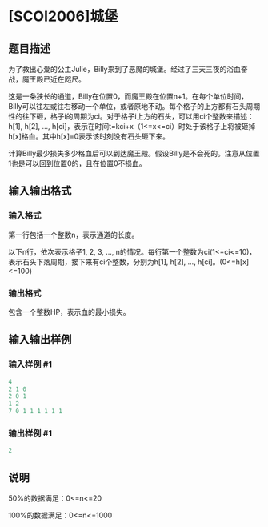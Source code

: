 # [SCOI2006]城堡

## 题目描述

为了救出心爱的公主Julie，Billy来到了恶魔的城堡。经过了三天三夜的浴血奋战，魔王殿已近在咫尺。

这是一条狭长的通道，Billy在位置0，而魔王殿在位置n+1。在每个单位时间，Billy可以往左或往右移动一个单位，或者原地不动。每个格子的上方都有石头周期性的往下砸，格子i的周期为ci。对于格子i上方的石头，可以用ci个整数来描述：h[1], h[2], …, h[ci]，表示在时间t=kci+x（1<=x<=ci）时处于该格子上将被砸掉h[x]格血。其中h[x]=0表示该时刻没有石头砸下来。

计算Billy最少损失多少格血后可以到达魔王殿。假设Billy是不会死的。注意从位置1也是可以回到位置0的，且在位置0不损血。

## 输入输出格式

### 输入格式

第一行包括一个整数n，表示通道的长度。

以下n行，依次表示格子1, 2, 3, …, n的情况。每行第一个整数为ci(1<=ci<=10)，表示石头下落周期，接下来有ci个整数，分别为h[1], h[2], ..., h[ci]。(0<=h[x]<=100)

### 输出格式

包含一个整数HP，表示血的最小损失。

## 输入输出样例

### 输入样例 #1

```cpp
4
2 1 0
2 0 1
1 2
7 0 1 1 1 1 1 1

```
### 输出样例 #1

```cpp
2
```


## 说明

50%的数据满足：0<=n<=20

100%的数据满足：0<=n<=1000

